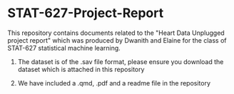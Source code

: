 # STAT-627-Project-Report
This repository contains documents related to the "Heart Data Unplugged project report" which was produced by Dwanith and Elaine for the class of STAT-627 statistical machine learning. 


1. The dataset is of the .sav file format, please ensure you download the dataset which is attached in this repository

2. We have included a .qmd, .pdf and a readme file in the repository


   
